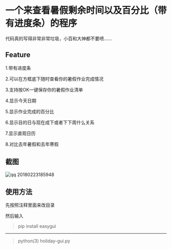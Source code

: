 # 一个来查看暑假剩余时间以及百分比（带有进度条）的程序

代码真的写得非常非常垃圾，小百和大神都不要喷......

## Feature

1.带有进度条

2.可以在方框底下随时查看你的暑假作业完成情况

3.支持按OK一键保存你的暑假作业清单

4.显示今天日期

5.显示作业完成的百分比

6.显示目的日与现在成下或者下下周什么关系

7.显示直观日历

8.对比去年暑假和去年寒假

## 截图

![qq 20180223185948](https://user-images.githubusercontent.com/16254644/36591113-def5f6fc-18cb-11e8-9e8c-5eb33ac56779.png)

## 使用方法

先按照注释里面来改目录

然后输入

> pip install easygui
---------------------
> python(3) holiday-gui.py

